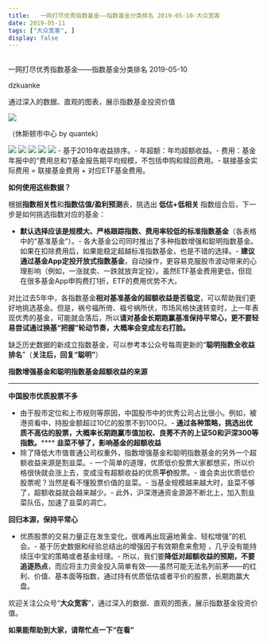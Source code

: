 ```yaml
---
title:   一网打尽优秀指数基金——指数基金分类排名 2019-05-10-大众宽客
date: 2019-05-11
tags: ["大众宽客", ]
display: false
---
```



## 



一网打尽优秀指数基金——指数基金分类排名 2019-05-10




dzkuanke




通过深入的数据、直观的图表，展示指数基金投资价值




<img class="rich_pages" data-copyright="0" data-ratio="0.62734375" data-s="300,640" src="https://mmbiz.qpic.cn/mmbiz_jpg/PKw3FQPmhIia5U3rAkYpAnicnrZgpMrXEA1IBadvt7gBdictGENnRZSlKdFwj80cduPO3ogR6pZs1MBXyq5tyhJ6g/640?wx_fmt=jpeg" data-type="jpeg" data-w="1280" style=""/>

（休斯顿市中心 by quantek）



<img class="rich_pages" data-ratio="1.676" data-s="300,640" src="https://mmbiz.qpic.cn/mmbiz_png/PKw3FQPmhIhy7cZHQU5l1KE83jG1cZvf4ScIscicPW8K7KnLXctoZ0PibyicUj4iasibaia4UgSVMDE5CxicUTaX6M58w/640?wx_fmt=png" data-type="png" data-w="1000" style=""/>

<img class="rich_pages" data-ratio="1.3067729083665338" data-s="300,640" src="https://mmbiz.qpic.cn/mmbiz_png/PKw3FQPmhIhy7cZHQU5l1KE83jG1cZvfibYnkvsbYaLvLe58E52Yteo95IYdGf9p0hlQTCWoTmCYQkVSDicTKyiaQ/640?wx_fmt=png" data-type="png" data-w="1004" style=""/>

<img class="rich_pages" data-ratio="1.3439363817097416" data-s="300,640" src="https://mmbiz.qpic.cn/mmbiz_png/PKw3FQPmhIhy7cZHQU5l1KE83jG1cZvfKMNI3S4EgrYg7Lkv9hGSsGIMndW9ljPwKnFNEmdvoia2r1ylJng3L6Q/640?wx_fmt=png" data-type="png" data-w="1006" style=""/>

<img class="rich_pages" data-ratio="1.117296222664016" data-s="300,640" src="https://mmbiz.qpic.cn/mmbiz_png/PKw3FQPmhIhy7cZHQU5l1KE83jG1cZvfFaRz9qT8AxO1wV8socLB2heVqOfsGBT8IfrQPj7dblBoFbfccibq7zQ/640?wx_fmt=png" data-type="png" data-w="1006" style=""/>

<img class="rich_pages" data-ratio="1.3087649402390438" data-s="300,640" src="https://mmbiz.qpic.cn/mmbiz_png/PKw3FQPmhIhy7cZHQU5l1KE83jG1cZvfDyibpdhCb8NmlUY8dvyaoO2NDgFwVZecfymKkWxS16J83nc0bylT7wQ/640?wx_fmt=png" data-type="png" data-w="1004" style=""/>
- 基于2019年收益排序。- 年超额：年均超额收益。- 费用：基金年报中的“费用总和”/基金报告期平均规模，不包括申购和赎回费用。- 联接基金实际费用 = 联接基金费用 + 对应ETF基金费用。




**如何使用这些数据？**



根据**指数相关性**和**指数估值/盈利预测**表，挑选出&nbsp;**低估+低相关** 指数组合后，下一步是如何挑选指数对应的基金：
- **默认选择应该是规模大、严格跟踪指数、费用率较低的标准指数基金**（各表格中的“基准基金”）。- 各大基金公司同时推出了多种指数增强和聪明指数基金。如果在扣除费用后，如果能稳定超越标准指数基金，也是不错的选择。- **建议通过基金App定投开放式指数基金**，自动操作，更容易克服股市波动带来的心理影响（例如，一涨就卖、一跌就放弃定投）。虽然ETF基金费用更低，但现在很多基金App申购费打1折，ETF的费用优势不大。


对比过去5年中，各指数基金**相对基准基金的超额收益是否稳定**<h-char unicode="ff0c" class="" style="max-width: 100%;box-sizing: border-box !important;word-wrap: break-word !important;">，</h-char>可以帮助我们更好地挑选基金。但是，祸兮福所倚、福兮祸所伏，市场风格快速转变时，上一年表现优秀的基金，可能就会落后，所以**请对基金长期跑赢基准保持平常心，更不要轻易尝试通过换基“把握”轮动节奏，大概率会变成左右打脸。**



缺乏历史数据的新成立指数基金，可以参考本公众号每周更新的“**聪明指数全收益排名**”（**关注后，回复“聪明”**）





**指数增强基金和聪明指数基金超额收益的来源**

****

**中国股市优质股票不多**
- 由于股市定位和上市规则等原因，中国股市中的优秀公司占比很小。例如，被港资看中，持股金额超过10亿的股票不到100只。- **通过各种策略，挑选出优质不高估的股票，大概率长期跑赢市值加权、良莠不齐的上证50和沪深300等指数。******
**韭菜不够了，影响基金的超额收益**
- 除了降低大市值普通公司权重外，指数增强基金和聪明指数基金的另外一个超额收益来源是割韭菜。- 一个简单的道理，优质低价股票大家都想买，所以价格很快就会涨上去，变成没有超额收益的优质**平价**股票。- 谁会卖出优质低价股票呢？当然是看不懂股票价值的韭菜。- 当基金规模越来越大时，韭菜不够了，超额收益就会越来越少。- 此外，沪深港通资金源源不断北上，加入割韭菜队伍，加速了韭菜的凋亡。


**回归本源，保持平常心**
- 优质股票的交易力量正在发生变化，很难再出现遍地黄金、轻松增强”的机会。- 基于历史数据和经验总结出的增强因子有效期愈来愈短 ，几乎没有能持续压中宝的策略或者基金经理。- 所以，我们要**降低对超额收益的预期，不要追逐热点**，而应将主力资金投入简单有效——虽然可能无法名列前茅——的红利、价值、基本面等指数，通过持有优质低估或者平价的股票，长期跑赢大盘。


欢迎关注公众号“**大众宽客**”，通过深入的数据、直观的图表，展示指数基金投资价值。



**如果能帮助到大家，请帮忙点一下<strong style="max-width: 100%;box-sizing: border-box !important;word-wrap: break-word !important;">“在看”**</strong>